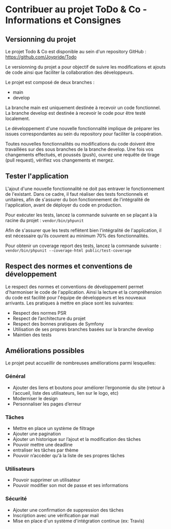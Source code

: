 # Contribuer au projet ToDo & Co - Informations et Consignes

## Versionning du projet

Le projet Todo & Co est disponible au sein d'un repository GitHub : https://github.com/Joypride/Todo

Le versionning du projet a pour objectif de suivre les modifications et ajouts de code ainsi que faciliter la collaboration des développeurs.

Le projet est composé de deux branches :
- main
- develop

La branche main est uniquement destinée à recevoir un code fonctionnel. La branche develop est destinée à recevoir le code pour être testé localement.

Le développement d'une nouvelle fonctionnalité implique de préparer les issues correspondantes au sein du repository pour faciliter la coopération.

Toutes nouvelles fonctionnalités ou modifications du code doivent être travaillées sur des sous branches de la branche develop.
Une fois vos changements effectués, et poussés (push), ouvrez une requête de tirage (pull request), vérifiez vos changements et mergez.

## Tester l'application

L'ajout d'une nouvelle fonctionnalité ne doit pas entraver le fonctionnement de l'existant. Dans ce cadre, il faut réaliser des tests fonctionnels et unitaires, afin de s'assurer du bon fonctionnement de l'intégralité de l'application, avant de déployer du code en production.

Pour exécuter les tests, lancez la commande suivante en se plaçant à la racine du projet : ``vendor/bin/phpunit``

Afin de s'assurer que les tests reflètent bien l'intégralité de l'application, il est nécessaire qu'ils couvrent au minimum 70% des fonctionnalités.

Pour obtenir un coverage report des tests, lancez la commande suivante : ``vendor/bin/phpunit --coverage-html public/test-coverage``

## Respect des normes et conventions de développement

Le respect des normes et conventions de développement permet d'harmoniser le code de l'application. Ainsi la lecture et la compréhension du code est facilité pour l'équipe de développeurs et les nouveaux arrivants. Les pratiques à mettre en place sont les suivantes:

- Respect des normes PSR
- Respect de l’architecture du projet 
- Respect des bonnes pratiques de Symfony
- Utilisation de ses propres branches basées sur la branche develop
- Maintien des tests

## Améliorations possibles 

Le projet peut accueillir de nombreuses améliorations parmi lesquelles: 

### Général 

- Ajouter des liens et boutons pour améliorer l’ergonomie du site (retour à l’accueil, liste des utilisateurs, lien sur le logo, etc)
- Moderniser le design
- Personnaliser les pages d’erreur

### Tâches

- Mettre en place un système de filtrage 
- Ajouter une pagination
- Ajouter un historique sur l’ajout et la modification des tâches
- Pouvoir mettre une deadline 
- entraliser les tâches par thème 
- Pouvoir n’accéder qu'à la liste de ses propres tâches

### Utilisateurs

- Pouvoir supprimer un utilisateur
- Pouvoir modifier son mot de passe et ses informations

### Sécurité

- Ajouter une confirmation de suppression des tâches
- Inscription avec une vérification par mail
- Mise en place d'un système d'intégration continue (ex: Travis)
